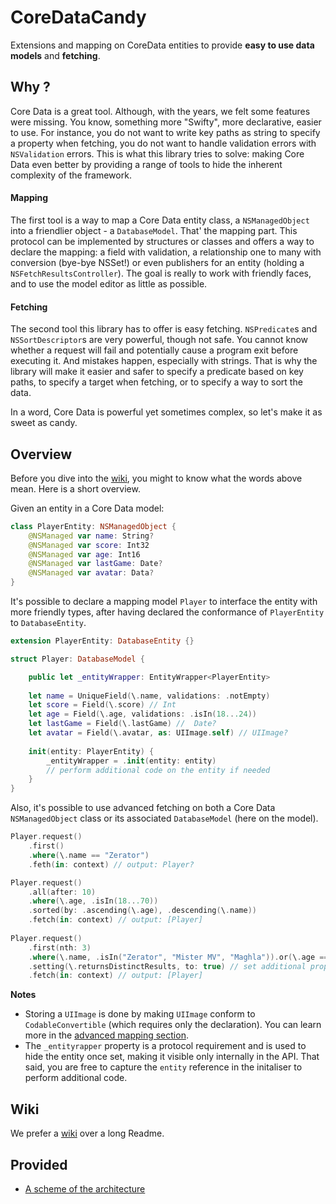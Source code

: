 # CoreDataCandy

Extensions and mapping on CoreData entities to provide **easy to use data models** and **fetching**.

## Why ?

Core Data is a great tool. Although, with the years, we felt some features were missing. You know, something more "Swifty", more declarative, easier to use. For instance, you do not want to write key paths as string to specify a property when fetching, you do not want to handle validation errors with `NSValidation` errors. This is what this library tries to solve: making Core Data even better by providing a range of tools to hide the inherent complexity of the framework.

#### Mapping

The first tool is a way to map a Core Data entity class, a `NSManagedObject` into a friendlier object - a `DatabaseModel`.  That' the mapping part. This protocol can be implemented by structures or classes and offers a way to declare the mapping: a field with validation, a relationship one to many with conversion (bye-bye NSSet!) or even publishers for an entity (holding a `NSFetchResultsController`). The goal is really to work with friendly faces, and to use the model editor as little as possible.

#### Fetching
The second tool this library has to offer is easy fetching. `NSPredicate`s and `NSSortDescriptor`s are very powerful, though not safe. You cannot know whether a request will fail and potentially cause a program exit before executing it. And mistakes happen, especially with strings. That is why the library will make it easier and safer to specify a predicate based on key paths, to specify a target when fetching, or to specify a way to sort the data.

In a word, Core Data is powerful yet sometimes complex, so let's make it as sweet as candy.

## Overview
Before you dive into the [wiki](https://github.com/amaris/core-data-candy/wiki), you might to know what the words above mean. Here is a short overview.

Given an entity in a Core Data model:

```swift
class PlayerEntity: NSManagedObject {
    @NSManaged var name: String?
    @NSManaged var score: Int32
    @NSManaged var age: Int16
    @NSManaged var lastGame: Date?
    @NSManaged var avatar: Data?
}
```
It's possible to declare a mapping model `Player` to interface the entity with more friendly types, after having declared the conformance of  `PlayerEntity` to `DatabaseEntity`.

```swift
extension PlayerEntity: DatabaseEntity {}

struct Player: DatabaseModel {

    public let _entityWrapper: EntityWrapper<PlayerEntity>
    
    let name = UniqueField(\.name, validations: .notEmpty)
    let score = Field(\.score) // Int
    let age = Field(\.age, validations: .isIn(18...24))
    let lastGame = Field(\.lastGame) //  Date?
    let avatar = Field(\.avatar, as: UIImage.self) // UIImage?
    
    init(entity: PlayerEntity) {
        _entityWrapper = .init(entity: entity)
        // perform additional code on the entity if needed
    }
}
```

Also, it's possible to use advanced fetching on both a Core Data `NSManagedObject` class or its associated `DatabaseModel` (here on the model).

```swift
Player.request()
    .first()
    .where(\.name == "Zerator")
    .feth(in: context) // output: Player?

Player.request()
    .all(after: 10)
    .where(\.age, .isIn(18...70))
    .sorted(by: .ascending(\.age), .descending(\.name))
    .fetch(in: context) // output: [Player]
    
Player.request()
    .first(nth: 3)
    .where(\.name, .isIn("Zerator", "Mister MV", "Maghla")).or(\.age == 20)
    .setting(\.returnsDistinctResults, to: true) // set additional properties
    .fetch(in: context) // output: [Player]
```

**Notes**
- Storing a `UIImage` is done by making `UIImage` conform to `CodableConvertible` (which requires only the declaration). You can learn more in  the [advanced mapping section](https://github.com/amaris/core-data-candy/wiki/Advanced-Mapping).
- The `_entityrapper` property is a protocol requirement and is used to hide the entity once set, making it visible only internally in the API. That said, you are free to capture the `entity` reference in the initaliser to perform additional code.

## Wiki
We prefer a [wiki](https://github.com/amaris/core-data-candy/wiki) over a long Readme.

## Provided

- [A scheme of the architecture](Resources/CoreDataCandy-architecture.pdf)
